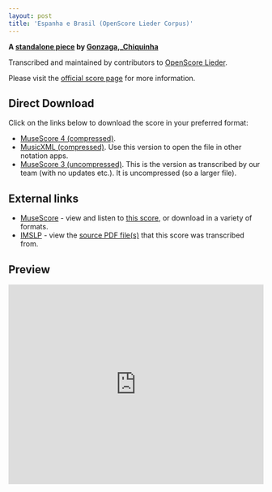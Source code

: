 ```yaml
---
layout: post
title: 'Espanha e Brasil (OpenScore Lieder Corpus)'
---
```


__A [standalone piece](https://fourscoreandmore.org/openscore/lieder/Gonzaga%2C_Chiquinha/_/) by [Gonzaga,_Chiquinha](https://fourscoreandmore.org/openscore/lieder/Gonzaga%2C_Chiquinha)__

Transcribed and maintained by contributors to [OpenScore Lieder].

Please visit the [official score page] for more information.

[official score page]: https://musescore.com/openscore-lieder-corpus/scores/6610246
[OpenScore Lieder]: https://musescore.com/openscore-lieder-corpus

## Direct Download

Click on the links below to download the score in your preferred format:
- [MuseScore 4 (compressed)](https://fourscoreandmore.org/openscore/lieder/Gonzaga%2C_Chiquinha/_/Espanha_e_Brasil.mscz).
- [MusicXML (compressed)](https://fourscoreandmore.org/openscore/lieder/Gonzaga%2C_Chiquinha/_/Espanha_e_Brasil.mxl). Use this version to open the file in other notation apps.
- [MuseScore 3 (uncompressed)](https://raw.githubusercontent.com/OpenScore/Lieder/refs/heads/main/scores/Gonzaga%2C_Chiquinha/_/Espanha_e_Brasil/lc6610246.mscx). This is the version as transcribed by our team (with no updates etc.). It is uncompressed (so a larger file).

## External links

- [MuseScore] - view and listen to [this score][MuseScore], or download in a variety of formats.
- [IMSLP] - view the [source PDF file(s)][IMSLP] that this score was transcribed from.

[MuseScore]: https://musescore.com/score/6610246
[IMSLP]: https://imslp.org/wiki/Special:ReverseLookup/606047

## Preview

<iframe width="100%" height="394" src="https://musescore.com/openscore-lieder-corpus/scores/6610246/embed" frameborder="0" allowfullscreen allow="autoplay; fullscreen"></iframe>
